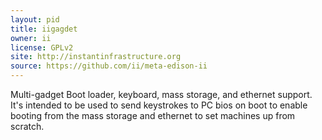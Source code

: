 ```yaml
---
layout: pid
title: iigagdet
owner: ii
license: GPLv2
site: http://instantinfrastructure.org
source: https://github.com/ii/meta-edison-ii
---
```


Multi-gadget Boot loader, keyboard, mass storage, and ethernet support.
It's intended to be used to send keystrokes to PC bios
on boot to enable booting from the mass storage and ethernet to set
machines up from scratch.

